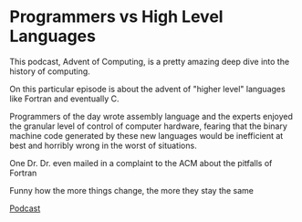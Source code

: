 # Programmers vs High Level Languages

This podcast, Advent of Computing, is a pretty amazing deep dive into the history of computing.

On this particular episode is about the advent of "higher level" languages like Fortran and eventually C.

Programmers of the day wrote assembly language and the experts enjoyed the granular level of control of computer hardware, fearing that the binary machine code generated by these new languages would be inefficient at best and horribly wrong in the worst of situations.

One Dr. Dr. even mailed in a complaint to the ACM about the pitfalls of Fortran

Funny how the more things change, the more they stay the same

[Podcast](https://youtu.be/17fIvAZWbvo?si=T5t4ZFs-HPFjRSpr)
